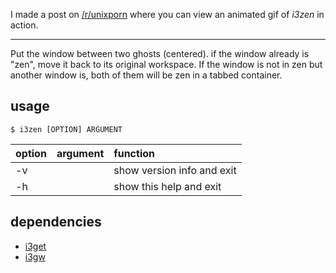 

I made a post on [/r/unixporn](https://www.reddit.com/r/unixporn/comments/6xbdtk/oci3_i3zen/) where you can view an animated gif of *i3zen* in action.

*******************************

Put the window between two ghosts (centered).
if the window already is "zen", move it back to its
original workspace. If the window is not in zen but
another window is, both of them will be zen in a tabbed
container.

usage
-----
`$ i3zen [OPTION] ARGUMENT`

| option | argument | function                  |
|:-------|:---------|:--------------------------|
| -v     |          | show version info and exit|
| -h     |          | show this help and exit    |

dependencies
------------
* [i3get](https://github.com/budRich//tree/masteri3ass/i3get)
* [i3gw](https://github.com/budRich//tree/masteri3ass/i3gw)

